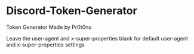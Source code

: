 # Discord-Token-Generator
Token Generator Made by Pr0t0ns

Leave the user-agent and x-super-properties blank for default user-agent and x-super-properties settings
